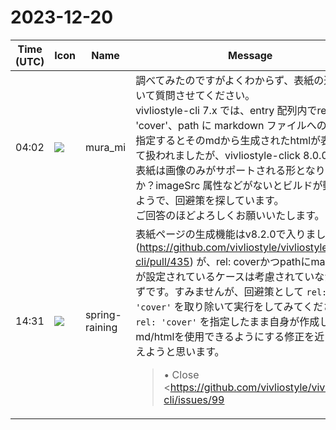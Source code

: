 # 2023-12-20

|Time (UTC)|Icon|Name|Message|
|---|---|---|---|
|04:02|![](https://secure.gravatar.com/avatar/a951d6c14b585791bf573afbee1e9be5.jpg?s=72&d=https%3A%2F%2Fa.slack-edge.com%2Fdf10d%2Fimg%2Favatars%2Fava_0025-72.png)|mura_mi|調べてみたのですがよくわからず、表紙の追加について質問させてください。<br>vivliostyle-cli 7.x では、entry 配列内でrel: 'cover'、path に markdown ファイルへのパスを指定するとそのmdから生成されたhtmlが表紙として扱われましたが、vivliostyle-click 8.0.0 からは表紙は画像のみがサポートされる形となりましたか？imageSrc 属性などがないとビルドが動かないようで、回避策を探しています。<br>ご回答のほどよろしくお願いいたします。|
|14:31|![](https://secure.gravatar.com/avatar/1ac180f0868137292905c311b5fff781.jpg?s=72&d=https%3A%2F%2Fa.slack-edge.com%2Fdf10d%2Fimg%2Favatars%2Fava_0021-72.png)|spring-raining|表紙ページの生成機能はv8.2.0で入りました (<https://github.com/vivliostyle/vivliostyle-cli/pull/435>) が、rel: coverかつpathにmarkdownが設定されているケースは考慮されていなかったはずです。すみませんが、回避策として `rel: 'cover'` を取り除いて実行をしてみてください。<br>`rel: 'cover'` を指定したまま自身が作成したmd/htmlを使用できるようにする修正を近日中に加えようと思います。<br><blockquote>• Close <https://github.com/vivliostyle/vivliostyle-cli/issues/99|#99><br>• Close <https://github.com/vivliostyle/vivliostyle-cli/issues/200|#200><br><br>*About*<br><br>This PR adds the feature to generate cover page documents. This will allow us to add a page consisting only of one image at the beginning or in the middle of a publication.<br><br>*Example adding a single cover page*<br><br>The below setting will generate `cover.html` that contains `cover-image.png` as the cover image.<br><br><pre>module.exports = {<br>  cover: 'cover-image.png',<br>};</pre><br><br>*Changing a name of the cover document*<br><br><pre>module.exports  = {<br>  cover: {<br>    src: 'cover-image.png',<br>    htmlPath: 'book-cover.html',<br>  },<br>};</pre><br><br>*Set multiple cover documents*<br><br><pre>module.exports = {<br>  toc: true,<br>  entry: [<br>    {<br>      rel: 'cover',<br>      path: 'front-cover.html',<br>      imageSrc: 'front.png',<br>    },<br>    {<br>      rel: 'contents',<br>      /**<br>       * Specify the page break position before this document.<br>       * It is useful when you want to specify which side a first page of the document should be placed on a two-page spread.<br>       */<br>      pageBreakBefore: 'recto',<br>      /**<br>       * Reset the starting page number of this document by the specified integer.<br>       * It is useful when you want to control page numbers when including a cover page.<br>       */<br>      pageCounterReset: 1,<br>    },<br>    ...<br>    {<br>      rel: 'cover',<br>      path: 'back-cover.html',<br>      imageSrc: 'back.png',<br>      pageBreakBefore: 'verso'<br>    },<br>  ],<br>};</pre></blockquote>|
